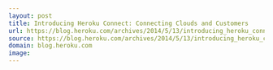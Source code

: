 ```yaml
---
layout: post
title: Introducing Heroku Connect: Connecting Clouds and Customers
url: https://blog.heroku.com/archives/2014/5/13/introducing_heroku_connect
source: https://blog.heroku.com/archives/2014/5/13/introducing_heroku_connect
domain: blog.heroku.com
image: 
---
```


